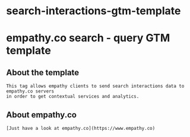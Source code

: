# search-interactions-gtm-template

# empathy.co search - query GTM template

## About the template

	This tag allows empathy clients to send search interactions data to empathy.co servers 
	in order to get contextual services and analytics.

## About empathy.co
	
	[Just have a look at empathy.co](https://www.empathy.co)




